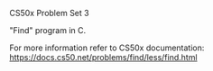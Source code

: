 CS50x Problem Set 3

"Find" program in C.

For more information refer to CS50x documentation: https://docs.cs50.net/problems/find/less/find.html
